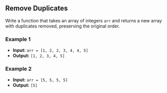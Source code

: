 ## Remove Duplicates

Write a function that takes an array of integers `arr` and returns a new array with duplicates removed, preserving the original order.

### Example 1
- **Input:** `arr = [1, 2, 2, 3, 4, 4, 5]`
- **Output:** `[1, 2, 3, 4, 5]`

### Example 2
- **Input:** `arr = [5, 5, 5, 5]`
- **Output:** `[5]`